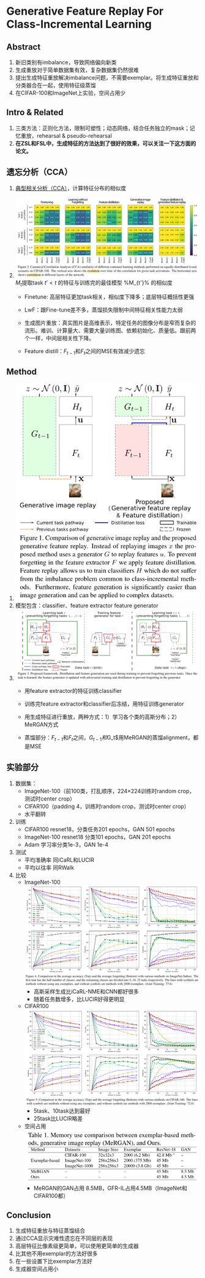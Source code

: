 # Generative Feature Replay For Class-Incremental Learning

## Abstract
1. 新旧类别有imbalance，导致网络偏向新类
2. 生成重放对于简单数据集有效，复杂数据集仍然很难
3. 提出生成特征重放解决imbalance问题，不需要exemplar。将生成特征重放和分类器合在一起，使用特征级蒸馏
4. 在CIFAR-100和ImageNet上实验，空间占用少

## Intro & Related
1. 三类方法：正则化方法，限制可塑性；动态网络，结合任务独立的mask；记忆重放，rehearsal & pseudo-rehearsal
2. **在ZSL和FSL中，生成特征的方法达到了很好的效果，可以关注一下这方面的论文。**

## 遗忘分析（CCA）
1. [典型相关分析（CCA）](https://zhuanlan.zhihu.com/p/52110862)，计算特征分布的相似度
2. ![GFR-IL_figure2](GFR-IL_figure2.png?raw=true "CCA")
    $M_t$提取task $t'<t$ 的特征与训练完的最佳模型 %M_{t'}% 的相似度

    - Finetune: 高层特征更加task相关，相似度下降多；底层特征概括性更强

    - LwF：跟Fine-tune差不多，蒸馏损失限制中间特征相关性能力太弱

    - 生成图片重放：真实图片是高维表示，特定任务的图像分布是窄而复杂的流形。难训、计算量大、需要大量训练图、依赖初始化、质量低。跟前两个一样，中间层相关性下降。
    
    - Feature distill：$F_{t-1}$和$F_t$之间的MSE有效减少遗忘


## Method
1. ![method](GFR-IL_figure1.png?raw=true "feature replay")
2. 模型包含：classifier、feature extractor feature generator
3. ![framework](GFR-IL_figure3.png?rwa=true "framework of GFR-IL")
    - 用feature extractor的特征训练classifier
    
    - 训练完feature extractor和classifier后冻结，用特征训练generator

    - 用生成特征进行重放，两种方式：1）学习各个类的高斯分布；2）MeRGAN方式

    - 蒸馏部分：$F_{t-1}$和$F_t$之间，$G_{t-1}和$G_t$用MeRGAN的蒸馏alignment，都是MSE


## 实验部分
1. 数据集：
    - ImageNet-100（前100类，打乱顺序，224×224训练时random crop，测试时center crop）
    - CIFAR100（padding 4，训练时random crop，测试时center crop）
    - 水平翻转
2. 训练
    - CIFAR100 resnet18，分类任务201 epochs，GAN 501 epochs
    - ImageNet-100 resnet18 分类101 epochs，GAN 201 epochs
    - Adam 学习率分类1e-3，GAN 1e-4
3. 测试
    - 平均准确率 同iCaRL和LUCIR
    - 平均以往率 同RWalk
4. 比较
    - ImageNet-100 ![实验1](GFR-IL_figure4.png?raw=true "imagenet-100")
        - 高斯采样生成比iCaRL-NME和CNN都好很多
        - 随着任务数增多，比LUCIR好得更明显
    - CIFAR100 ![实验2](GFR-IL_figure5.png?raw=true "cifar-100")
        - 5task、10task达到最好
        - 25task比LUCIR略差
    - 空间占用 ![实验3](GFR-IL_table1.png?raw=true "storage")
        - MeRGAN的GAN占用 8.5MB，GFR-IL占用4.5MB（ImageNet和CIFAR100都）

## Conclusion
1. 生成特征重放与特征蒸馏结合
2. 通过CCA显示灾难性遗忘在不同层的表现
3. 高层特征比像素级更简单，可以使用更简单的生成器
4. 比其他不用exemplar的方法好很多
5. 在一些设置下比exemplar方法好
6. 生成器空间占用小